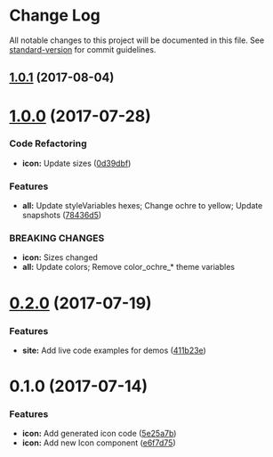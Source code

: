 # Change Log

All notable changes to this project will be documented in this file.
See [standard-version](https://github.com/conventional-changelog/standard-version) for commit guidelines.

<a name="1.0.1"></a>
## [1.0.1](https://github.com/mineral-ui/mineral-ui/compare/@mineral-ui/icon@1.0.0...@mineral-ui/icon@1.0.1) (2017-08-04)




<a name="1.0.0"></a>
# [1.0.0](https://github.com/mineral-ui/mineral-ui/compare/@mineral-ui/icon@0.2.0...@mineral-ui/icon@1.0.0) (2017-07-28)


### Code Refactoring

* **icon:** Update sizes ([0d39dbf](https://github.com/mineral-ui/mineral-ui/commit/0d39dbf))


### Features

* **all:** Update styleVariables hexes; Change ochre to yellow; Update snapshots ([78436d5](https://github.com/mineral-ui/mineral-ui/commit/78436d5))


### BREAKING CHANGES

* **icon:** Sizes changed
* **all:** Update colors; Remove color_ochre_* theme variables




<a name="0.2.0"></a>
# [0.2.0](https://github.com/mineral-ui/mineral-ui/compare/@mineral-ui/icon@0.1.0...@mineral-ui/icon@0.2.0) (2017-07-19)


### Features

* **site:** Add live code examples for demos ([411b23e](https://github.com/mineral-ui/mineral-ui/commit/411b23e))




<a name="0.1.0"></a>
# 0.1.0 (2017-07-14)


### Features

* **icon:** Add generated icon code ([5e25a7b](https://github.com/mineral-ui/mineral-ui/commit/5e25a7b))
* **icon:** Add new Icon component ([e6f7d75](https://github.com/mineral-ui/mineral-ui/commit/e6f7d75))

